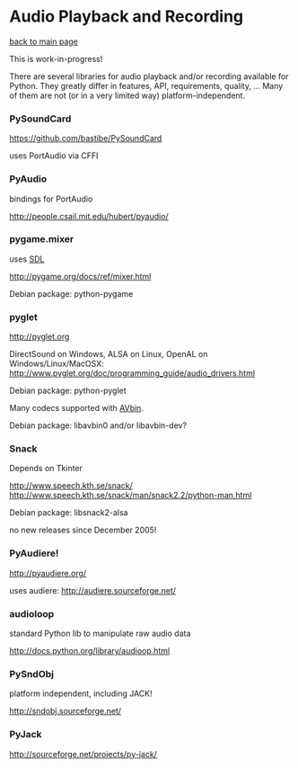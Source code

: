 Audio Playback and Recording
============================

[back to main page](../README.md)

This is work-in-progress!

There are several libraries for audio playback and/or recording available for
Python.
They greatly differ in features, API, requirements, quality, ...
Many of them are not (or in a very limited way) platform-independent.

### PySoundCard

https://github.com/bastibe/PySoundCard

uses PortAudio via CFFI

### PyAudio

bindings for PortAudio

http://people.csail.mit.edu/hubert/pyaudio/

### pygame.mixer

uses [SDL](http://www.libsdl.org/)

http://pygame.org/docs/ref/mixer.html

Debian package: python-pygame

### pyglet

http://pyglet.org

DirectSound on Windows, ALSA on Linux, OpenAL on Windows/Linux/MacOSX: http://www.pyglet.org/doc/programming_guide/audio_drivers.html

Debian package: python-pyglet

Many codecs supported with [AVbin](http://code.google.com/p/avbin/).

Debian package: libavbin0 and/or libavbin-dev?

### Snack

Depends on Tkinter

http://www.speech.kth.se/snack/  
http://www.speech.kth.se/snack/man/snack2.2/python-man.html

Debian package: libsnack2-alsa

no new releases since December 2005!

### PyAudiere!

http://pyaudiere.org/

uses audiere: http://audiere.sourceforge.net/

### audioloop

standard Python lib to manipulate raw audio data

http://docs.python.org/library/audioop.html

### PySndObj

platform independent, including JACK!

http://sndobj.sourceforge.net/

### PyJack

http://sourceforge.net/projects/py-jack/

<!--
vim:textwidth=80
-->
